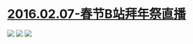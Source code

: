 # [2016.02.07-春节B站拜年祭直播](http://www.bilibili.com/html/bnj2016_m.html)
![](https://bilicoverimg.github.io/2016/2016.02.07-拜年祭.png)
![](https://bilicoverimg.github.io/2016/2016.02.07-春节B站拜年祭直播.png)
![](https://bilicoverimg.github.io/2016/2016.02.07-春节B站拜年祭直播（平板截图）.jpg)
